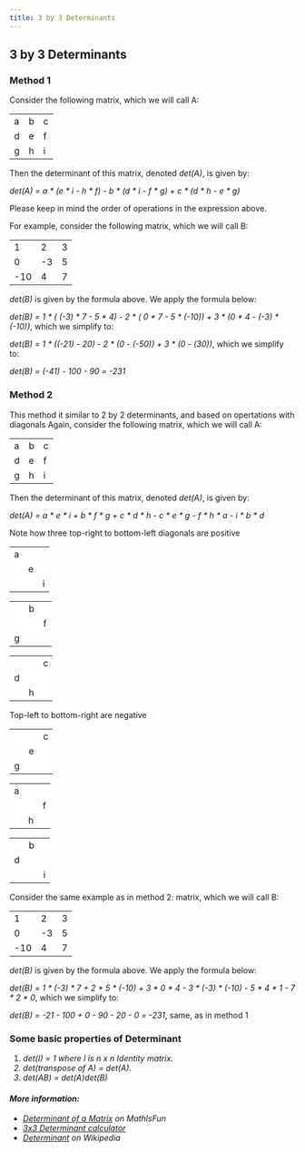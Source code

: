 ```yaml
---
title: 3 by 3 Determinants
---
```

## 3 by 3 Determinants
### Method 1
Consider the following matrix, which we will call A:

<table>
  <tr>
    <td style="background-color: white">a</td>
    <td style="background-color: white">b</td>
    <td style="background-color: white">c</td>
  </tr>
  <tr>
    <td style="background-color: white">d</td>
    <td style="background-color: white">e</td>
    <td style="background-color: white">f</td>
  </tr>
  <tr>
    <td style="background-color: white">g</td>
    <td style="background-color: white">h</td>
    <td style="background-color: white">i</td>
  </tr>
</table>

Then the determinant of this matrix, denoted <em>det(A)</em>, is given by:

<em>det(A) = a * (e * i - h * f) - b * (d * i - f * g) + c * (d * h - e * g)</em>

Please keep in mind the order of operations in the expression above.

For example, consider the following matrix, which we will call B:

<table>
  <tr>
    <td style="background-color: white">1</td>
    <td style="background-color: white">2</td>
    <td style="background-color: white">3</td>
  </tr>
  <tr>
    <td style="background-color: white">0</td>
    <td style="background-color: white">-3</td>
    <td style="background-color: white">5</td>
  </tr>
  <tr>
    <td style="background-color: white">-10</td>
    <td style="background-color: white">4</td>
    <td style="background-color: white">7</td>
  </tr>
</table>

<em>det(B)</em> is given by the formula above. We apply the formula below:

<em>det(B) = 1 * ( (-3) * 7 - 5 * 4) - 2 * ( 0 * 7 - 5 * (-10)) + 3 * (0 * 4 - (-3) * (-10))</em>, which we simplify to:

<em>det(B) = 1 * ((-21) - 20) - 2 * (0 - (-50)) + 3 * (0 - (30))</em>, which we simplify to:

<em>det(B) = (-41) - 100 - 90 = -231</em>

### Method 2
This method it similar to 2 by 2 determinants, and based on opertations with diagonals
Again, consider the following matrix, which we will call A:

<table>
  <tr>
    <td style="background-color: white">a</td>
    <td style="background-color: white">b</td>
    <td style="background-color: white">c</td>
  </tr>
  <tr>
    <td style="background-color: white">d</td>
    <td style="background-color: white">e</td>
    <td style="background-color: white">f</td>
  </tr>
  <tr>
    <td style="background-color: white">g</td>
    <td style="background-color: white">h</td>
    <td style="background-color: white">i</td>
  </tr>
</table>

Then the determinant of this matrix, denoted <em>det(A)</em>, is given by:

<em>det(A) = a * e * i + b * f * g + c * d * h - c * e * g - f * h * a - i * b * d</em>

Note how three top-right to bottom-left diagonals are positive

<table>
  <tr>
    <td style="background-color: white">a</td>
    <td style="background-color: white"> </td>
    <td style="background-color: white"> </td>
  </tr>
  <tr>
    <td style="background-color: white"> </td>
    <td style="background-color: white">e</td>
    <td style="background-color: white"> </td>
  </tr>
  <tr>
    <td style="background-color: white"> </td>
    <td style="background-color: white"> </td>
    <td style="background-color: white">i</td>
  </tr>
</table>

<table>
  <tr>
    <td style="background-color: white"> </td>
    <td style="background-color: white">b</td>
    <td style="background-color: white"> </td>
  </tr>
  <tr>
    <td style="background-color: white"> </td>
    <td style="background-color: white"> </td>
    <td style="background-color: white">f</td>
  </tr>
  <tr>
    <td style="background-color: white">g</td>
    <td style="background-color: white"> </td>
    <td style="background-color: white"> </td>
  </tr>
</table>

<table>
  <tr>
    <td style="background-color: white"> </td>
    <td style="background-color: white"> </td>
    <td style="background-color: white">c</td>
  </tr>
  <tr>
    <td style="background-color: white">d</td>
    <td style="background-color: white"> </td>
    <td style="background-color: white"> </td>
  </tr>
  <tr>
    <td style="background-color: white"> </td>
    <td style="background-color: white">h</td>
    <td style="background-color: white"> </td>
  </tr>
</table>

Top-left to bottom-right are negative

<table>
  <tr>
    <td style="background-color: white"> </td>
    <td style="background-color: white"> </td>
    <td style="background-color: white">c</td>
  </tr>
  <tr>
    <td style="background-color: white"> </td>
    <td style="background-color: white">e</td>
    <td style="background-color: white"> </td>
  </tr>
  <tr>
    <td style="background-color: white">g</td>
    <td style="background-color: white"> </td>
    <td style="background-color: white"> </td>
  </tr>
</table>

<table>
  <tr>
    <td style="background-color: white">a</td>
    <td style="background-color: white"> </td>
    <td style="background-color: white"> </td>
  </tr>
  <tr>
    <td style="background-color: white"> </td>
    <td style="background-color: white"> </td>
    <td style="background-color: white">f</td>
  </tr>
  <tr>
    <td style="background-color: white"> </td>
    <td style="background-color: white">h</td>
    <td style="background-color: white"> </td>
  </tr>
</table>

<table>
  <tr>
    <td style="background-color: white"> </td>
    <td style="background-color: white">b</td>
    <td style="background-color: white"> </td>
  </tr>
  <tr>
    <td style="background-color: white">d</td>
    <td style="background-color: white"> </td>
    <td style="background-color: white"> </td>
  </tr>
  <tr>
    <td style="background-color: white"> </td>
    <td style="background-color: white"> </td>
    <td style="background-color: white">i</td>
  </tr>
</table>

Consider the same example as in method 2: matrix, which we will call B:

<table>
  <tr>
    <td style="background-color: white">1</td>
    <td style="background-color: white">2</td>
    <td style="background-color: white">3</td>
  </tr>
  <tr>
    <td style="background-color: white">0</td>
    <td style="background-color: white">-3</td>
    <td style="background-color: white">5</td>
  </tr>
  <tr>
    <td style="background-color: white">-10</td>
    <td style="background-color: white">4</td>
    <td style="background-color: white">7</td>
  </tr>
</table>

<em>det(B)</em> is given by the formula above. We apply the formula below:

<em>det(B) = 1 * (-3) * 7 + 2 * 5 * (-10) + 3 * 0 * 4 - 3 * (-3) * (-10) - 5 * 4 * 1 - 7 * 2 * 0</em>, which we simplify to:

<em>det(B) = -21 - 100 + 0 - 90 - 20 - 0 = -231</em>, same, as in method 1

### Some basic properties of Determinant
1. <em>det(I) = 1 where I is n x n Identity matrix.
2. <em>det(transpose of A) = det(A).
3. <em>det(AB) = det(A)det(B)  

#### More information:
 * [Determinant of a Matrix](https://www.mathsisfun.com/algebra/matrix-determinant.html) on MathIsFun
 * [3x3 Determinant calculator](http://www.wolframalpha.com/widgets/view.jsp?id=7fcb0a2c0f0f41d9f4454ac2d8ed7ad6)
 * [Determinant](https://en.wikipedia.org/wiki/Determinant) on Wikipedia
